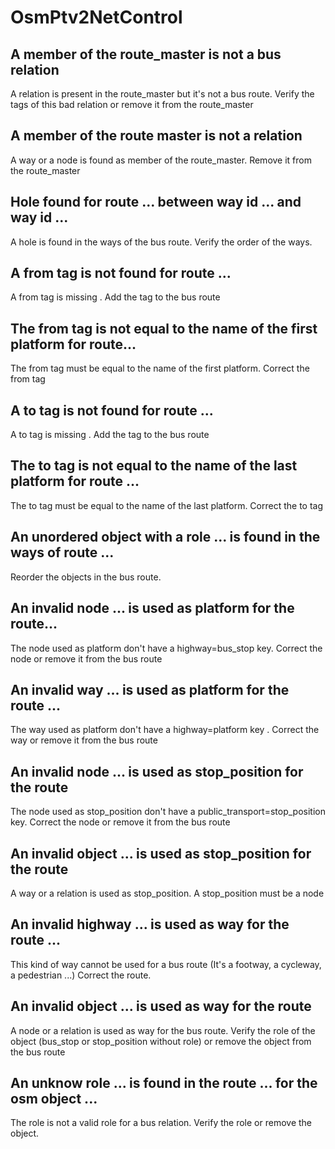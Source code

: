 # OsmPtv2NetControl

## A member of the route_master is not a bus relation

A relation is present in the route_master but it's not a bus route. Verify the tags of this bad relation or remove it from the route_master

## A member of the route master is not a relation

A way or a node is found as member of the route_master. Remove it from the route_master

## Hole found for route ... between way id ... and way id ...

A hole is found in the ways of the bus route. Verify the order of the ways.

## A from tag is not found for route ...

A from tag is missing . Add the tag to the bus route

## The from tag is not equal to the name of the first platform for route...

The from tag must be equal to the name of the first platform. Correct the from tag

## A to tag is not found for route ...

A to tag is missing . Add the tag to the bus route

## The to tag is not equal to the name of the last platform for route ...

The to tag must be equal to the name of the last platform. Correct the to tag

## An unordered object with a role ... is found in the ways of route ...

Reorder the objects in the bus route. 

## An invalid node ... is used as platform for the route...

The node used as platform don't have a highway=bus_stop key. Correct the node or remove it from the bus route

## An invalid way ... is used as platform for the route ...

The way used as platform don't have a highway=platform key . Correct the way or remove it from the bus route

## An invalid node ... is used as stop_position for the route

The node used as stop_position don't have a public_transport=stop_position key. Correct the node or remove it from the bus route

## An invalid object ... is used as stop_position for the route

A way or a relation is used as stop_position. A stop_position must be a node

## An invalid highway ... is used as way for the route ...

This kind of way cannot be used for a bus route (It's a footway, a cycleway, a pedestrian ...) Correct the route.

## An invalid object ... is used as way for the route

A node or a relation is used as way for the bus route. Verify the role of the object (bus_stop or stop_position without role) or remove the object from the bus route

## An unknow role ... is found in the route ... for the osm object ...

The role is not a valid role for a bus relation. Verify the role or remove the object.
